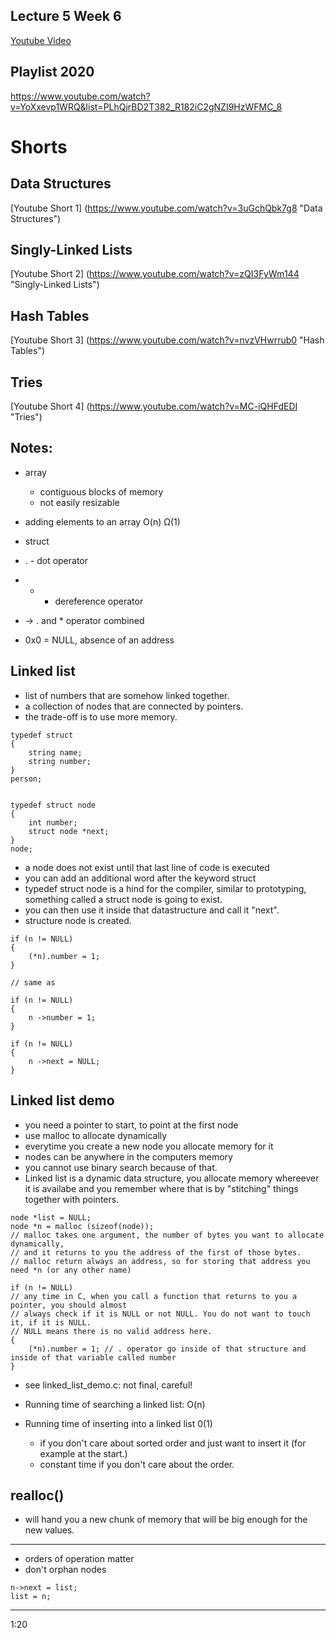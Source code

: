 ## Lecture 5 Week 6

[Youtube Video](https://www.youtube.com/watch?v=2T-A_GFuoTo "Lecture 5 - Data Structures")

## Playlist 2020
https://www.youtube.com/watch?v=YoXxevp1WRQ&list=PLhQjrBD2T382_R182iC2gNZI9HzWFMC_8

# Shorts

## Data Structures
[Youtube Short 1] (https://www.youtube.com/watch?v=3uGchQbk7g8 "Data Structures")
## Singly-Linked Lists
[Youtube Short 2] (https://www.youtube.com/watch?v=zQI3FyWm144 "Singly-Linked Lists")
## Hash Tables
[Youtube Short 3] (https://www.youtube.com/watch?v=nvzVHwrrub0 "Hash Tables")
## Tries 
[Youtube Short 4] (https://www.youtube.com/watch?v=MC-iQHFdEDI "Tries")


## Notes:

- array 
	- contiguous blocks of memory
	- not easily resizable

- adding elements to an array
O(n)
Ω(1)


- struct
- . - dot operator
- * - dereference operator

- -> . and * operator combined
- 0x0 = NULL, absence of an address

## Linked list

- list of numbers that are somehow linked together.
- a collection of nodes that are connected by pointers.
- the trade-off is to use more memory.

```
typedef struct
{
	string name;
	string number;
}
person;
```

```

typedef struct node
{
	int number;
	struct node *next;
}
node;

```

- a node does not exist until that last line of code is executed
- you can add an additional word after the keyword struct
- typedef struct node is a hind for the compiler, similar to prototyping,
something called a struct node is going to exist.
- you can then use it inside that datastructure and call it "next".
- structure node is created.

```
if (n != NULL)
{
	(*n).number = 1;
}

// same as

if (n != NULL)
{
	n ->number = 1;
}
```

```
if (n != NULL)
{
	n ->next = NULL;
}
```

## Linked list demo

- you need a pointer to start, to point at the first node
- use malloc to allocate dynamically
- everytime you create a new node you allocate memory for it
- nodes can be anywhere in the computers memory
- you cannot use binary search because of that.
- Linked list is a dynamic data structure, you allocate memory whereever it is availabe
and you remember where that is by "stitching" things together with pointers.

```
node *list = NULL;
node *n = malloc (sizeof(node)); 
// malloc takes one argument, the number of bytes you want to allocate dynamically,
// and it returns to you the address of the first of those bytes.
// malloc return always an address, so for storing that address you need *n (or any other name)

if (n != NULL)
// any time in C, when you call a function that returns to you a pointer, you should almost 
// always check if it is NULL or not NULL. You do not want to touch it, if it is NULL.
// NULL means there is no valid address here.
{
	(*n).number = 1; // . operator go inside of that structure and inside of that variable called number
}
```
- see linked_list_demo.c: not final, careful!

- Running time of searching a linked list:
O(n)
- Running time of inserting into a linked list
0(1)
	- if you don't care about sorted order and just want to insert it (for example at the start.)
	- constant time if you don't care about the order.

## realloc()
- will hand you a new chunk of memory that will be big enough for the new values.

---

- orders of operation matter
- don't orphan nodes

```
n->next = list;
list = n;
```

---
1:20